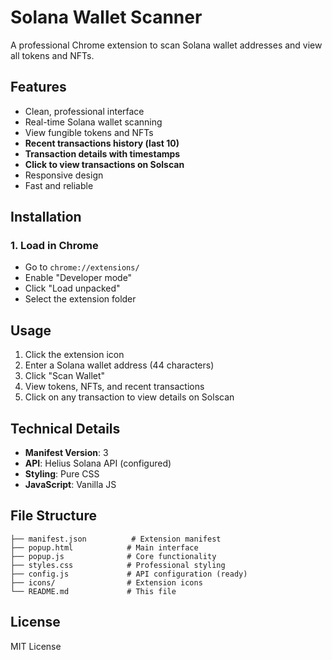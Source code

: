 # Solana Wallet Scanner

A professional Chrome extension to scan Solana wallet addresses and view all tokens and NFTs.

## Features

- Clean, professional interface
- Real-time Solana wallet scanning
- View fungible tokens and NFTs
- **Recent transactions history (last 10)**
- **Transaction details with timestamps**
- **Click to view transactions on Solscan**
- Responsive design
- Fast and reliable

## Installation

### 1. Load in Chrome

- Go to `chrome://extensions/`
- Enable "Developer mode"
- Click "Load unpacked"
- Select the extension folder

## Usage

1. Click the extension icon
2. Enter a Solana wallet address (44 characters)
3. Click "Scan Wallet"
4. View tokens, NFTs, and recent transactions
5. Click on any transaction to view details on Solscan

## Technical Details

- **Manifest Version**: 3
- **API**: Helius Solana API (configured)
- **Styling**: Pure CSS
- **JavaScript**: Vanilla JS

## File Structure

```
├── manifest.json          # Extension manifest
├── popup.html            # Main interface
├── popup.js              # Core functionality
├── styles.css            # Professional styling
├── config.js             # API configuration (ready)
├── icons/                # Extension icons
└── README.md             # This file
```

## License

MIT License
